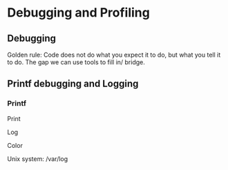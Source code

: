 # Debugging and Profiling

## Debugging

Golden rule: Code does not do what you expect it to do, but what you tell it to do. The gap we can use tools to fill in/ bridge.

 

## Printf debugging and Logging

### Printf

Print

Log

Color 

Unix system: /var/log



